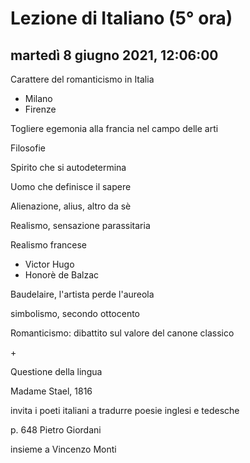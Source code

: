 # Lezione di Italiano (5° ora)

## martedì 8 giugno 2021, 12:06:00


Carattere del romanticismo in Italia
* Milano
* Firenze


Togliere egemonia alla francia nel campo delle arti

Filosofie


Spirito che si autodetermina

Uomo che definisce il sapere

Alienazione, alius, altro da sè


Realismo, sensazione parassitaria

Realismo francese
* Victor Hugo
* Honorè de Balzac

Baudelaire, l'artista perde l'aureola

simbolismo, secondo ottocento


Romanticismo: dibattito sul valore del canone classico

\+

Questione della lingua



Madame Stael, 1816

invita i poeti italiani a tradurre poesie inglesi e tedesche

p. 648 
Pietro Giordani

insieme a Vincenzo Monti
<!--stackedit_data:
eyJoaXN0b3J5IjpbMTcxNDE0MDY1MCwxMzIwMTM3NDgsLTE0MD
U1NDYyMDAsLTE2ODcyNDk5NzcsLTQ4MTMyNzI5NF19
-->